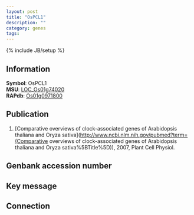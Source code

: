 ```yaml
---
layout: post
title: "OsPCL1"
description: ""
category: genes
tags: 
---
```

{% include JB/setup %}

## Information
__Symbol__: OsPCL1  
__MSU__: [LOC_Os01g74020](http://rice.plantbiology.msu.edu/cgi-bin/ORF_infopage.cgi?orf=LOC_Os01g74020)  
__RAPdb__: [Os01g0971800](http://rapdb.dna.affrc.go.jp/viewer/gbrowse_details/irgsp1?name=Os01g0971800)  

## Publication
1. [Comparative overviews of clock-associated genes of Arabidopsis thaliana and Oryza sativa](http://www.ncbi.nlm.nih.gov/pubmed?term=(Comparative overviews of clock-associated genes of Arabidopsis thaliana and Oryza sativa%5BTitle%5D)), 2007, Plant Cell Physiol.

## Genbank accession number

## Key message

## Connection


